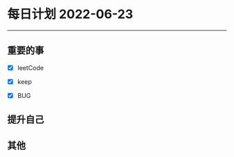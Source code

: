 #  每日计划 2022-06-23
---
## 重要的事
- [x]  leetCode
- [x]  keep
- [x]  BUG



## 提升自己

  



## 其他








